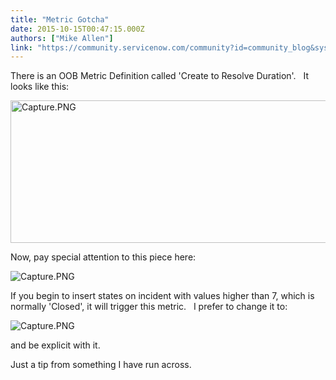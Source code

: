 ```yaml
---
title: "Metric Gotcha"
date: 2015-10-15T00:47:15.000Z
authors: ["Mike Allen"]
link: "https://community.servicenow.com/community?id=community_blog&sys_id=a61d62e5dbd0dbc01dcaf3231f961935"
---
```

<p>There is an OOB Metric Definition called 'Create to Resolve Duration'.   It looks like this:</p><p></p><p><img  alt="Capture.PNG" class="image-0 jive-image" src="e39fcd4edb14d304b322f4621f961998.iix" style="height: 228px; width: 620px;"/></p><p></p><p>Now, pay special attention to this piece here:</p><p></p><p><img  alt="Capture.PNG" class="image-1 jive-image" src="a1fda48adb549344e9737a9e0f96190c.iix" style="height: auto;"/></p><p></p><p>If you begin to insert states on incident with values higher than 7, which is normally 'Closed', it will trigger this metric.   I prefer to change it to:</p><p></p><p><img  alt="Capture.PNG" class="jive-image image-2" src="129e8486db1417041dcaf3231f961952.iix" style="height: auto;"/></p><p>and be explicit with it.</p><p></p><p>Just a tip from something I have run across.</p>